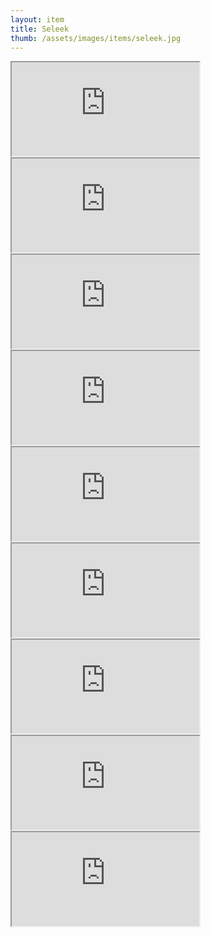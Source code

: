 ```yaml
---
layout: item
title: Seleek
thumb: /assets/images/items/seleek.jpg
---
```

<iframe src="http://magic-items.herokuapp.com/item/embed/57"></iframe>
<iframe src="http://magic-items.herokuapp.com/item/embed/99"></iframe>
<iframe src="http://magic-items.herokuapp.com/item/embed/103"></iframe>
<iframe src="http://magic-items.herokuapp.com/item/embed/112"></iframe>
<iframe src="http://magic-items.herokuapp.com/item/embed/122"></iframe>
<iframe src="http://magic-items.herokuapp.com/item/embed/118"></iframe>
<iframe src="http://magic-items.herokuapp.com/item/embed/173"></iframe>
<iframe src="http://magic-items.herokuapp.com/item/embed/179"></iframe>
<iframe src="http://magic-items.herokuapp.com/item/embed/198"></iframe>
